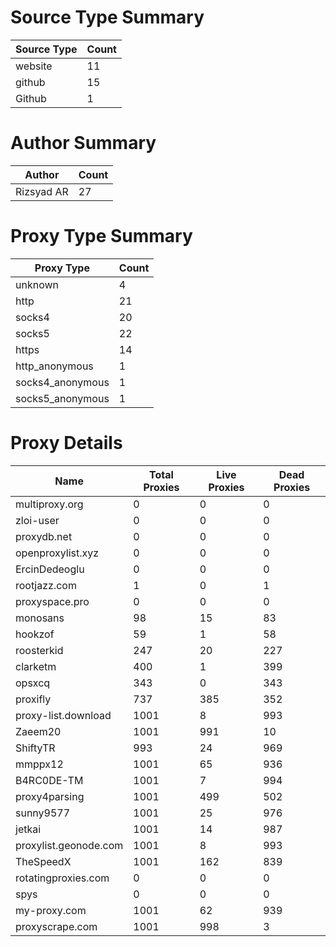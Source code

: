 # Source Type Summary

| Source Type | Count |
|-------------|-------|
| website | 11 |
| github | 15 |
| Github | 1 |


# Author Summary

| Author | Count |
|--------|-------|
| Rizsyad AR | 27 |


# Proxy Type Summary

| Proxy Type | Count |
|------------|-------|
| unknown | 4 |
| http | 21 |
| socks4 | 20 |
| socks5 | 22 |
| https | 14 |
| http_anonymous | 1 |
| socks4_anonymous | 1 |
| socks5_anonymous | 1 |


# Proxy Details

| Name | Total Proxies | Live Proxies | Dead Proxies |
|------|---------------|--------------|---------------|
| multiproxy.org | 0 | 0 | 0 |
| zloi-user | 0 | 0 | 0 |
| proxydb.net | 0 | 0 | 0 |
| openproxylist.xyz | 0 | 0 | 0 |
| ErcinDedeoglu | 0 | 0 | 0 |
| rootjazz.com | 1 | 0 | 1 |
| proxyspace.pro | 0 | 0 | 0 |
| monosans | 98 | 15 | 83 |
| hookzof | 59 | 1 | 58 |
| roosterkid | 247 | 20 | 227 |
| clarketm | 400 | 1 | 399 |
| opsxcq | 343 | 0 | 343 |
| proxifly | 737 | 385 | 352 |
| proxy-list.download | 1001 | 8 | 993 |
| Zaeem20 | 1001 | 991 | 10 |
| ShiftyTR | 993 | 24 | 969 |
| mmppx12 | 1001 | 65 | 936 |
| B4RC0DE-TM | 1001 | 7 | 994 |
| proxy4parsing | 1001 | 499 | 502 |
| sunny9577 | 1001 | 25 | 976 |
| jetkai | 1001 | 14 | 987 |
| proxylist.geonode.com | 1001 | 8 | 993 |
| TheSpeedX | 1001 | 162 | 839 |
| rotatingproxies.com | 0 | 0 | 0 |
| spys | 0 | 0 | 0 |
| my-proxy.com | 1001 | 62 | 939 |
| proxyscrape.com | 1001 | 998 | 3 |
